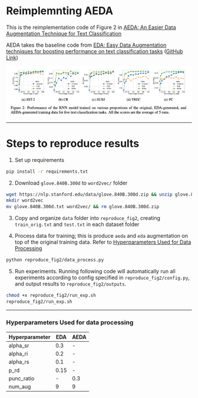 # Reimplemnting AEDA

This is the reimplementation code of Figure 2 in [AEDA: An Easier Data Augmentation Technique for Text Classification](https://arxiv.org/abs/2108.13230)

AEDA takes the baseline code from [EDA: Easy Data Augmentation techniques for boosting performance on text classification tasks](https://arxiv.org/abs/1901.11196) ([GitHub Link](https://github.com/jasonwei20/eda_nlp))

![alt text](aeda_figure2.png)

---

# Steps to reproduce results
1. Set up requirements
```bash
pip install -r requirements.txt
```

2. Download `glove.840B.300d` to `word2vec/` folder
```bash
wget https://nlp.stanford.edu/data/glove.840B.300d.zip && unzip glove.840B.300d.zip
mkdir word2vec 
mv glove.840B.300d.txt word2vec/ && rm glove.840B.300d.zip
```

3. Copy and organize `data` folder into `reproduce_fig2`, creating `train_orig.txt` and `test.txt` in each dataset folder

4. Process data for training; this is produce `aeda` and `eda` augmentation on top of the original training data. Refer to [Hyperparameters Used for Data Processing](https://github.com/yoonichoi/aeda_reimplement#hyperparameters-used-for-data-processing)

```bash
python reproduce_fig2/data_process.py
```

5. Run experiments. Running following code will automatically run all experiments according to config specified in `reproduce_fig2/config.py`, and output results to `reproduce_fig2/outputs`.
```bash
chmod +x reproduce_fig2/run_exp.sh
reproduce_fig2/run_exp.sh
```

---

### Hyperparameters Used for data processing

| Hyperparameter   | EDA  | AEDA  |
|------------------|-----------|------------|
| alpha_sr         | 0.3       | -          |
| alpha_ri         | 0.2       | -          |
| alpha_rs         | 0.1       | -          |
| p_rd             | 0.15      | -          |
| punc_ratio       | -         | 0.3        |
| num_aug          | 9         | 9          |
